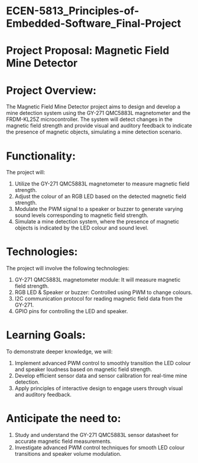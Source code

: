 # ECEN-5813_Principles-of-Embedded-Software_Final-Project
# Project Proposal: Magnetic Field Mine Detector
# Project Overview:
The Magnetic Field Mine Detector project aims to design and develop a mine detection system using the GY-271 QMC5883L magnetometer and the FRDM-KL25Z microcontroller. The system will detect changes in the magnetic field strength and provide visual and auditory feedback to indicate the presence of magnetic objects, simulating a mine detection scenario.
# Functionality:
The project will:
1. Utilize the GY-271 QMC5883L magnetometer to measure magnetic field strength.
2. Adjust the colour of an RGB LED based on the detected magnetic field strength.
3. Modulate the PWM signal to a speaker or buzzer to generate varying sound levels corresponding to magnetic field strength.
4. Simulate a mine detection system, where the presence of magnetic objects is indicated by the LED colour and sound level.
# Technologies:
The project will involve the following technologies:
1. GY-271 QMC5883L magnetometer module: It will measure magnetic field strength.
2. RGB LED & Speaker or buzzer: Controlled using PWM to change colours.
3. I2C communication protocol for reading magnetic field data from the GY-271.
4. GPIO pins for controlling the LED and speaker.
# Learning Goals:
To demonstrate deeper knowledge, we will:
1. Implement advanced PWM control to smoothly transition the LED colour and speaker loudness 
based on magnetic field strength.
2. Develop efficient sensor data and sensor calibration for real-time mine detection.
3. Apply principles of interactive design to engage users through visual and auditory feedback.
# Anticipate the need to:
1. Study and understand the GY-271 QMC5883L sensor datasheet for accurate magnetic field 
measurements.
2. Investigate advanced PWM control techniques for smooth LED colour transitions and speaker 
volume modulation.
